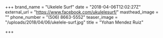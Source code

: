 +++
brand_name = "Ukelele Surf"
date = "2018-04-06T12:02:27Z"
external_url = "https://www.facebook.com/ukulelesurf/"
masthead_image = ""
phone_number = "(506) 8663-5552"
teaser_image = "/uploads/2018/04/06/ukelele-surf.jpg"
title = "Yohan Mendez Ruiz"

+++
